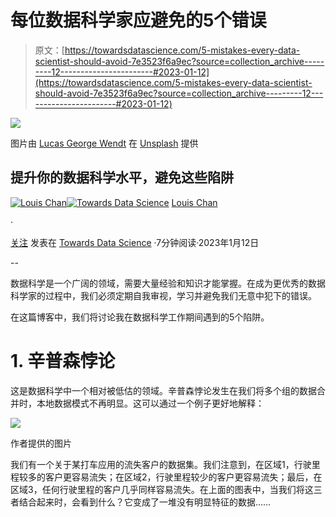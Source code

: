 # 每位数据科学家应避免的5个错误

> 原文：[https://towardsdatascience.com/5-mistakes-every-data-scientist-should-avoid-7e3523f6a9ec?source=collection_archive---------12-----------------------#2023-01-12](https://towardsdatascience.com/5-mistakes-every-data-scientist-should-avoid-7e3523f6a9ec?source=collection_archive---------12-----------------------#2023-01-12)

![](../Images/f358314b28fae180bbd38747736ea5b6.png)

图片由 [Lucas George Wendt](https://unsplash.com/de/@lucasgwendt?utm_source=medium&utm_medium=referral) 在 [Unsplash](https://unsplash.com/?utm_source=medium&utm_medium=referral) 提供

## 提升你的数据科学水平，避免这些陷阱

[](https://louis-chan.medium.com/?source=post_page-----7e3523f6a9ec--------------------------------)[![Louis Chan](../Images/6d8df9a478e929dd521059631f26e081.png)](https://louis-chan.medium.com/?source=post_page-----7e3523f6a9ec--------------------------------)[](https://towardsdatascience.com/?source=post_page-----7e3523f6a9ec--------------------------------)[![Towards Data Science](../Images/a6ff2676ffcc0c7aad8aaf1d79379785.png)](https://towardsdatascience.com/?source=post_page-----7e3523f6a9ec--------------------------------) [Louis Chan](https://louis-chan.medium.com/?source=post_page-----7e3523f6a9ec--------------------------------)

·

[关注](https://medium.com/m/signin?actionUrl=https%3A%2F%2Fmedium.com%2F_%2Fsubscribe%2Fuser%2F6d585e26760a&operation=register&redirect=https%3A%2F%2Ftowardsdatascience.com%2F5-mistakes-every-data-scientist-should-avoid-7e3523f6a9ec&user=Louis+Chan&userId=6d585e26760a&source=post_page-6d585e26760a----7e3523f6a9ec---------------------post_header-----------) 发表在 [Towards Data Science](https://towardsdatascience.com/?source=post_page-----7e3523f6a9ec--------------------------------) ·7分钟阅读·2023年1月12日[](https://medium.com/m/signin?actionUrl=https%3A%2F%2Fmedium.com%2F_%2Fvote%2Ftowards-data-science%2F7e3523f6a9ec&operation=register&redirect=https%3A%2F%2Ftowardsdatascience.com%2F5-mistakes-every-data-scientist-should-avoid-7e3523f6a9ec&user=Louis+Chan&userId=6d585e26760a&source=-----7e3523f6a9ec---------------------clap_footer-----------)

--

[](https://medium.com/m/signin?actionUrl=https%3A%2F%2Fmedium.com%2F_%2Fbookmark%2Fp%2F7e3523f6a9ec&operation=register&redirect=https%3A%2F%2Ftowardsdatascience.com%2F5-mistakes-every-data-scientist-should-avoid-7e3523f6a9ec&source=-----7e3523f6a9ec---------------------bookmark_footer-----------)

数据科学是一个广阔的领域，需要大量经验和知识才能掌握。在成为更优秀的数据科学家的过程中，我们必须定期自我审视，学习并避免我们无意中犯下的错误。

在这篇博客中，我们将讨论我在数据科学工作期间遇到的5个陷阱。

# 1\. 辛普森悖论

这是数据科学中一个相对被低估的领域。辛普森悖论发生在我们将多个组的数据合并时，本地数据模式不再明显。这可以通过一个例子更好地解释：

![](../Images/e476dcf9dddba35436e00530cb44544b.png)

作者提供的图片

我们有一个关于某打车应用的流失客户的数据集。我们注意到，在区域1，行驶里程较多的客户更容易流失；在区域2，行驶里程较少的客户更容易流失；最后，在区域3，任何行驶里程的客户几乎同样容易流失。在上面的图表中，当我们将这三者结合起来时，会看到什么？它变成了一堆没有明显特征的数据……
